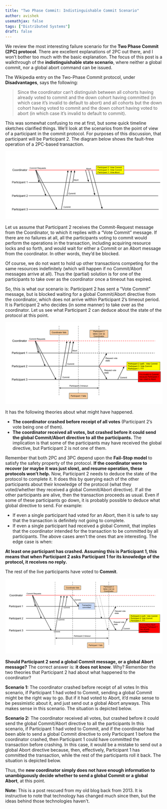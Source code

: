 ```yaml
---
title: "Two Phase Commit: Indistinguishable Commit Scenario"
author: avishek
usemathjax: false
tags: ["Distributed Systems"]
draft: false
---
```


We review the most interesting failure scenario for the **Two Phase Commit (2PC) protocol**. There are excellent explanations of 2PC out there, and I won’t bother too much with the basic explanation. The focus of this post is a walkthrough of the **indistinguishable state scenario**, where neither a global commit, nor a global abort command can be issued.

The Wikipedia entry on the Two-Phase Commit protocol, under **Disadvantages**, says the following:

> Since the coordinator can’t distinguish between all cohorts having already voted to commit and the down cohort having committed (in which case it’s invalid to default to abort) and all cohorts but the down cohort having voted to commit and the down cohort having voted to abort (in which case it’s invalid to default to commit).

This was somewhat confusing to me at first, but some quick timeline sketches clarified things. We’ll look at the scenarios from the point of view of a participant in the commit protocol. For purposes of this discussion, that participant will be Participant 2. The diagram below shows the fault-free operation of a 2PC-based transaction.

![Two Phase Commit - No Failures](/assets/images/two-phase-commit-no-failures.png)

Let us assume that Participant 2 receives the Commit-Request message from the Coordinator, to which it replies with a “Vote Commit” message. If there are no failures at all, all the participants voting to commit would perform the operations in the transaction, including acquiring resource locks and so forth, and would wait for either a Commit or an Abort message from the coordinator. In other words, they’d be blocked.

Of course, we do not want to hold up other transactions competing for the same resources indefinitely (which will happen if no Commit/Abort messages arrive at all). Thus the (partial) solution is for one of the participants to take over as the coordinator once a timeout has expired.

So, this is what our scenario is: Participant 2 has sent a “Vote Commit” message, but is blocked waiting for a global Commit/Abort directive from the coordinator, which does not arrive within Participant 2’s timeout period. It is Participant 2 who decides (in some manner) to take over as the coordinator. Let us see what Participant 2 can deduce about the state of the protocol at this point.

![Two Phase Commit - Failure Scenario 1](/assets/images/two-phase-commit-failure-scenario-1.png)

It has the following theories about what might have happened.

- **The coordinator crashed before receipt of all votes** (Participant 2’s vote being one of them).
- **The coordinator received all votes, but crashed before it could send the global Commit/Abort directive to all the participants.** The implication is that some of the participants may have received the global directive, but Participant 2 is not one of them.

Remember that both 2PC and 3PC depend upon the **Fail-Stop model** to satisfy the safety property of the protocol. **If the coordinator were to recover (or maybe it was just slow), and resume operation, these protocols won’t help.** Now, Participant 2 needs to deduce the state of the protocol to complete it. It does this by querying each of the other participants about their knowledge of the protocol (what they voted/whether they received a global Commit/Abort directive). If all the other participants are alive, then the transaction proceeds as usual. Even if some of these participants go down, it is probably possible to deduce what global directive to send. For example:

- If even a single participant had voted for an Abort, then it is safe to say that the transaction is definitely not going to complete.
- If even a single participant had received a global Commit, that implies that the coordinator intended for the transaction to be committed by all participants. The above cases aren’t the ones that are interesting. The edge case is when:

**At least one participant has crashed. Assuming this is Participant 1, this means that when Participant 2 asks Participant 1 for its knowledge of the protocol, it receives no reply.**

The rest of the live participants have voted to **Commit**.

![Two Phase Commit - Failure Scenario 2](/assets/images/two-phase-commit-failure-scenario-2.png)

**Should Participant 2 send a global Commit message, or a global Abort message?** The correct answer is: **it does not know**. Why? Remember the two theories that Participant 2 had about what happened to the coordinator?

**Scenario 1:** The coordinator crashed before receipt of all votes In this scenario, if Participant 1 had voted to Commit, sending a global Commit might be the right way to go. But if it had voted to Abort, it’d make sense to be pessimistic about it, and just send out a global Abort anyways. This makes sense in this scenario. The situation is depicted below.

**Scenario 2:** The coordinator received all votes, but crashed before it could send the global Commit/Abort directive to all the participants In this scenario, if Participant 1 had voted to Commit, and if the coordinator had been able to send a global Commit directive to only Participant 1 before the coordinator crashed, then Participant 1 could have committed the transaction before crashing. In this case, it would be a mistake to send out a global Abort directive because, then, effectively, Participant 1 has committed the transaction, while the rest of the participants roll it back. The situation is depicted below.

Thus, the **new coordinator simply does not have enough information to unambiguously decide whether to send a global Commit or a global Abort**, at this point.

**Note:** This is a post rescued from my old blog back from 2013. It is instructive to note that technology has changed much since then, but the ideas behind those technologies haven't.
